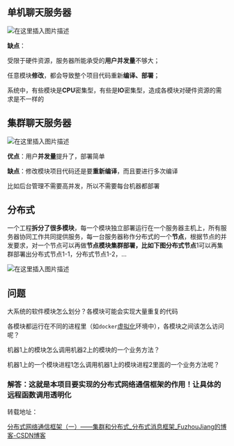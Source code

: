 ## 单机聊天服务器

![在这里插入图片描述](image/0dbb2a089bca4847bdf0d548074b0c8c.png#pic_center)

**缺点**：

受限于硬件资源，服务器所能承受的**用户并发量**不够大；

任意模块**修改**，都会导致整个项目代码重新**编译、部署**；

系统中，有些模块是**CPU**密集型，有些是**IO**密集型，造成各模块对硬件资源的需求是不一样的

## 集群聊天服务器

![在这里插入图片描述](image/6c8e8caaab32489fabedd8ae40ec94c8.png#pic_center)

**优点**：用户**并发量**提升了，部署简单

**缺点**：修改模块项目代码还是要**重新编译**，而且要进行多次编译

比如后台管理不需要高并发，所以不需要每台机器都部署

## 分布式

一个工程**拆分了很多模块**，每一个模块独立部署运行在一个服务器主机上，所有服务器协同工作共同提供服务，每一台服务器称作分布式的一个**节点**，根据节点的并发要求，对一个节点可以再做**节点模块集群部署，比如下图分布式节点**1可以再集群部署出分布式节点1-1，分布式节点1-2，…

![在这里插入图片描述](image/05f0f7aa634445ad85762368cdd1a248.png#pic_center)

## 问题

大系统的软件模块怎么划分？各模块可能会实现大量重复的代码

各模块都运行在不同的进程里（如`docker`[虚拟化](https://so.csdn.net/so/search?q=%E8%99%9A%E6%8B%9F%E5%8C%96&spm=1001.2101.3001.7020)环境中），各模块之间该怎么访问呢？

机器1上的模块怎么调用机器2上的模块的一个业务方法？

机器1上的一个模块进程1怎么调用机器1上的模块进程2里面的一个业务方法呢？

### 解答：这就是本项目要实现的分布式网络通信框架的作用！让具体的远程函数调用透明化



转载地址：

[分布式网络通信框架（一）——集群和分布式_分布式消息框架_FuzhouJiang的博客-CSDN博客](https://blog.csdn.net/qq_42120843/article/details/130914663)
